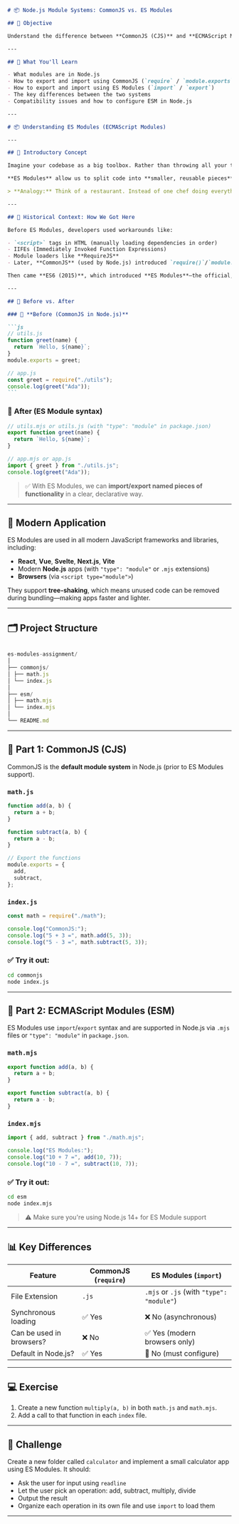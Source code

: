 ````markdown
# 📦 Node.js Module Systems: CommonJS vs. ES Modules

## 🎯 Objective

Understand the difference between **CommonJS (CJS)** and **ECMAScript Modules (ESM)** in Node.js. Learn how to create and use modules with both systems, and identify when to use each.

---

## 🧠 What You'll Learn

- What modules are in Node.js
- How to export and import using CommonJS (`require` / `module.exports`)
- How to export and import using ES Modules (`import` / `export`)
- The key differences between the two systems
- Compatibility issues and how to configure ESM in Node.js

---

# 📦 Understanding ES Modules (ECMAScript Modules)

---

## 🧠 Introductory Concept

Imagine your codebase as a big toolbox. Rather than throwing all your tools (functions, variables, components) into one messy box, wouldn’t it be better to organize them into labeled drawers? That’s what **ES Modules** do in JavaScript.

**ES Modules** allow us to split code into **smaller, reusable pieces** that can be imported and exported across files. This makes code more readable, maintainable, and collaborative.

> **Analogy:** Think of a restaurant. Instead of one chef doing everything, there’s a **sushi chef**, a **pastry chef**, and a **sous-chef**—each working in their own station (file/module) but contributing to the whole meal (application).

---

## 📜 Historical Context: How We Got Here

Before ES Modules, developers used workarounds like:

- `<script>` tags in HTML (manually loading dependencies in order)
- IIFEs (Immediately Invoked Function Expressions)
- Module loaders like **RequireJS**
- Later, **CommonJS** (used by Node.js) introduced `require()`/`module.exports`

Then came **ES6 (2015)**, which introduced **ES Modules**—the official, standard way to handle modular JavaScript in both browsers and Node.js.

---

## 🔁 Before vs. After

### 👴 **Before (CommonJS in Node.js)**

```js
// utils.js
function greet(name) {
  return `Hello, ${name}`;
}
module.exports = greet;

// app.js
const greet = require("./utils");
console.log(greet("Ada"));
```
````

### 👶 **After (ES Module syntax)**

```js
// utils.mjs or utils.js (with "type": "module" in package.json)
export function greet(name) {
  return `Hello, ${name}`;
}

// app.mjs or app.js
import { greet } from "./utils.js";
console.log(greet("Ada"));
```

> ✅ With ES Modules, we can **import/export named pieces of functionality** in a clear, declarative way.

---

## 🚀 Modern Application

ES Modules are used in all modern JavaScript frameworks and libraries, including:

- **React**, **Vue**, **Svelte**, **Next.js**, **Vite**
- Modern **Node.js** apps (with `"type": "module"` or `.mjs` extensions)
- **Browsers** (via `<script type="module">`)

They support **tree-shaking**, which means unused code can be removed during bundling—making apps faster and lighter.

---

## 🗂️ Project Structure

```js

es-modules-assignment/
│
├── commonjs/
│ ├── math.js
│ └── index.js
│
├── esm/
│ ├── math.mjs
│ └── index.mjs
│
└── README.md

```

---

## 📘 Part 1: CommonJS (CJS)

CommonJS is the **default module system** in Node.js (prior to ES Modules support).

### `math.js`

```js
function add(a, b) {
  return a + b;
}

function subtract(a, b) {
  return a - b;
}

// Export the functions
module.exports = {
  add,
  subtract,
};
```

### `index.js`

```js
const math = require("./math");

console.log("CommonJS:");
console.log("5 + 3 =", math.add(5, 3));
console.log("5 - 3 =", math.subtract(5, 3));
```

### ✅ Try it out:

```bash
cd commonjs
node index.js
```

---

## 📗 Part 2: ECMAScript Modules (ESM)

ES Modules use `import`/`export` syntax and are supported in Node.js via `.mjs` files or `"type": "module"` in `package.json`.

### `math.mjs`

```js
export function add(a, b) {
  return a + b;
}

export function subtract(a, b) {
  return a - b;
}
```

### `index.mjs`

```js
import { add, subtract } from "./math.mjs";

console.log("ES Modules:");
console.log("10 + 7 =", add(10, 7));
console.log("10 - 7 =", subtract(10, 7));
```

### ✅ Try it out:

```bash
cd esm
node index.mjs
```

> ⚠️ Make sure you're using Node.js 14+ for ES Module support

---

## 📊 Key Differences

| Feature                  | CommonJS (`require`) | ES Modules (`import`)                     |
| ------------------------ | -------------------- | ----------------------------------------- |
| File Extension           | `.js`                | `.mjs` or `.js` (with `"type": "module"`) |
| Synchronous loading      | ✅ Yes               | ❌ No (asynchronous)                      |
| Can be used in browsers? | ❌ No                | ✅ Yes (modern browsers only)             |
| Default in Node.js?      | ✅ Yes               | 🚫 No (must configure)                    |

---

## 💻 Exercise

1. Create a new function `multiply(a, b)` in both `math.js` and `math.mjs`.
2. Add a call to that function in each `index` file.

---

## 🚀 Challenge

Create a new folder called `calculator` and implement a small calculator app using ES Modules. It should:

- Ask the user for input using `readline`
- Let the user pick an operation: add, subtract, multiply, divide
- Output the result
- Organize each operation in its own file and use `import` to load them

---
